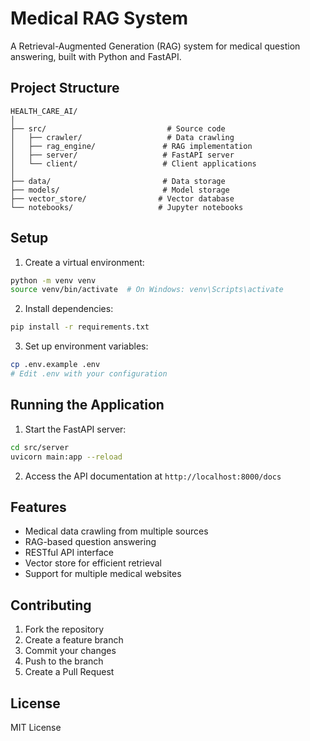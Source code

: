 # Medical RAG System

A Retrieval-Augmented Generation (RAG) system for medical question answering, built with Python and FastAPI.

## Project Structure

```
HEALTH_CARE_AI/
│
├── src/                           # Source code
│   ├── crawler/                   # Data crawling
│   ├── rag_engine/               # RAG implementation
│   ├── server/                   # FastAPI server
│   └── client/                   # Client applications
│
├── data/                         # Data storage
├── models/                       # Model storage
├── vector_store/                # Vector database
└── notebooks/                   # Jupyter notebooks
```

## Setup

1. Create a virtual environment:
```bash
python -m venv venv
source venv/bin/activate  # On Windows: venv\Scripts\activate
```

2. Install dependencies:
```bash
pip install -r requirements.txt
```

3. Set up environment variables:
```bash
cp .env.example .env
# Edit .env with your configuration
```

## Running the Application

1. Start the FastAPI server:
```bash
cd src/server
uvicorn main:app --reload
```

2. Access the API documentation at `http://localhost:8000/docs`

## Features

- Medical data crawling from multiple sources
- RAG-based question answering
- RESTful API interface
- Vector store for efficient retrieval
- Support for multiple medical websites

## Contributing

1. Fork the repository
2. Create a feature branch
3. Commit your changes
4. Push to the branch
5. Create a Pull Request

## License

MIT License 